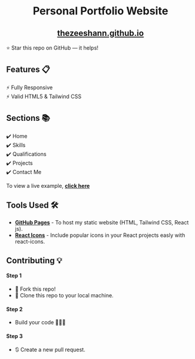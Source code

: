 <div align="center">

<h1>Personal Portfolio Website</h1>

<h2>
  <a href="https://github.com/thezeeshann/thezeeshann.github.io">thezeeshann.github.io</a>
</h2>

</div>

⭐ Star this repo on GitHub — it helps!

## Features 📋

⚡️ Fully Responsive\
⚡️ Valid HTML5 & Tailwind CSS



## Sections 📚

✔️ Home \
✔️ Skills \
✔️ Qualifications \
✔️ Projects\
✔️ Contact Me

To view a live example, **[click here](https://thezeeshann.github.io/)**

## Tools Used 🛠️

- [**GitHub Pages**](https://docs.github.com/en/pages) - To host my static website (HTML, Tailwind CSS, React js).
- [**React Icons**](https://react-icons.github.io/react-icons/) - Include popular icons in your React projects easly with react-icons.

## Contributing 💡

#### Step 1

- 🍴 Fork this repo!
- 👯 Clone this repo to your local machine.

#### Step 2

- Build your code 🔨🔨🔨

#### Step 3

- 🔃 Create a new pull request.
